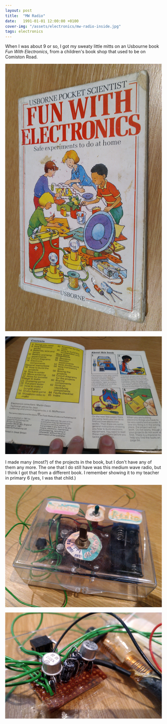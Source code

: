 ```yaml
---
layout: post
title:  "MW Radio"
date:   1991-01-01 12:00:00 +0100
cover-img: "/assets/electronics/mw-radio-inside.jpg"
tags: electronics
---
```

When I was about 9 or so, I got my sweaty little mitts on an Usbourne book _Fun With Electronics_, from a children's book shop that used to be on Comiston Road.

![Fun With Electronics](/assets/electronics/mw-radio-fun-with-electronics1.jpg)

![Fun With Electronics Contents](/assets/electronics/mw-radio-fun-with-electronics2.jpg)

I made many (most?) of the projects in the book, but I don't have any of them any more. The one that I do still have was this medium wave radio, but I think I got that from a different book. I remember showing it to my teacher in primary 6 (yes, I was that child.)

![Radio](/assets/electronics/mw-radio-radio.jpg)

![Electronics](/assets/electronics/mw-radio-inside.jpg)
